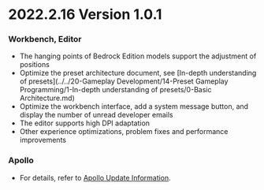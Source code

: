 # 2022.2.16 Version 1.0.1 

### Workbench, Editor 

- The hanging points of Bedrock Edition models support the adjustment of positions 
- Optimize the preset architecture document, see [In-depth understanding of presets](../../20-Gameplay Development/14-Preset Gameplay Programming/1-In-depth understanding of presets/0-Basic Architecture.md) 
- Optimize the workbench interface, add a system message button, and display the number of unread developer emails 
- The editor supports high DPI adaptation 
- Other experience optimizations, problem fixes and performance improvements 

### Apollo 

- For details, refer to <a href="../../../mcdocs/2-Apollo/0-Apollo Update Information.html" rel="noopenner">Apollo Update Information</a>. 

